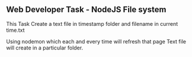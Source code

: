 ## Web Developer Task - NodeJS File system   

This Task Create a text file in timestamp folder and filename in current time.txt

Using nodemon which each and every time will refresh that page Text file will create in a particular folder.